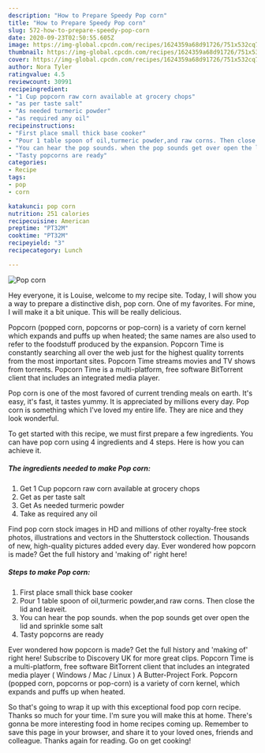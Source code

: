 ```yaml
---
description: "How to Prepare Speedy Pop corn"
title: "How to Prepare Speedy Pop corn"
slug: 572-how-to-prepare-speedy-pop-corn
date: 2020-09-23T02:50:55.605Z
image: https://img-global.cpcdn.com/recipes/1624359a68d91726/751x532cq70/pop-corn-recipe-main-photo.jpg
thumbnail: https://img-global.cpcdn.com/recipes/1624359a68d91726/751x532cq70/pop-corn-recipe-main-photo.jpg
cover: https://img-global.cpcdn.com/recipes/1624359a68d91726/751x532cq70/pop-corn-recipe-main-photo.jpg
author: Nora Tyler
ratingvalue: 4.5
reviewcount: 30991
recipeingredient:
- "1 Cup popcorn raw corn available at grocery chops"
- "as per taste salt"
- "As needed turmeric powder"
- "as required any oil"
recipeinstructions:
- "First place small thick base cooker"
- "Pour 1 table spoon of oil,turmeric powder,and raw corns. Then close the lid and leaveit."
- "You can hear the pop sounds. when the pop sounds get over open the lid and sprinkle some salt"
- "Tasty popcorns are ready"
categories:
- Recipe
tags:
- pop
- corn

katakunci: pop corn 
nutrition: 251 calories
recipecuisine: American
preptime: "PT32M"
cooktime: "PT32M"
recipeyield: "3"
recipecategory: Lunch

---
```



![Pop corn](https://img-global.cpcdn.com/recipes/1624359a68d91726/751x532cq70/pop-corn-recipe-main-photo.jpg)

Hey everyone, it is Louise, welcome to my recipe site. Today, I will show you a way to prepare a distinctive dish, pop corn. One of my favorites. For mine, I will make it a bit unique. This will be really delicious.

Popcorn (popped corn, popcorns or pop-corn) is a variety of corn kernel which expands and puffs up when heated; the same names are also used to refer to the foodstuff produced by the expansion. Popcorn Time is constantly searching all over the web just for the highest quality torrents from the most important sites. Popcorn Time streams movies and TV shows from torrents. Popcorn Time is a multi-platform, free software BitTorrent client that includes an integrated media player.

Pop corn is one of the most favored of current trending meals on earth. It's easy, it's fast, it tastes yummy. It is appreciated by millions every day. Pop corn is something which I've loved my entire life. They are nice and they look wonderful.


To get started with this recipe, we must first prepare a few ingredients. You can have pop corn using 4 ingredients and 4 steps. Here is how you can achieve it.

<!--inarticleads1-->

##### The ingredients needed to make Pop corn:

1. Get 1 Cup popcorn raw corn available at grocery chops
1. Get as per taste salt
1. Get As needed turmeric powder
1. Take as required any oil


Find pop corn stock images in HD and millions of other royalty-free stock photos, illustrations and vectors in the Shutterstock collection. Thousands of new, high-quality pictures added every day. Ever wondered how popcorn is made? Get the full history and &#39;making of&#39; right here! 

<!--inarticleads2-->

##### Steps to make Pop corn:

1. First place small thick base cooker
1. Pour 1 table spoon of oil,turmeric powder,and raw corns. Then close the lid and leaveit.
1. You can hear the pop sounds. when the pop sounds get over open the lid and sprinkle some salt
1. Tasty popcorns are ready


Ever wondered how popcorn is made? Get the full history and &#39;making of&#39; right here! Subscribe to Discovery UK for more great clips. Popcorn Time is a multi-platform, free software BitTorrent client that includes an integrated media player ( Windows / Mac / Linux ) A Butter-Project Fork. Popcorn (popped corn, popcorns or pop-corn) is a variety of corn kernel, which expands and puffs up when heated. 

So that's going to wrap it up with this exceptional food pop corn recipe. Thanks so much for your time. I'm sure you will make this at home. There's gonna be more interesting food in home recipes coming up. Remember to save this page in your browser, and share it to your loved ones, friends and colleague. Thanks again for reading. Go on get cooking!
